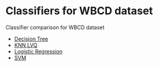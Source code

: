 # Classifiers for WBCD dataset
Classifier comparison for WBCD dataset

- [Decision Tree](wbcd_analysis_decision_tree.ipynb)
- [KNN LVQ](wbcd_analysis_knn_nb_lvq.ipynb)
- [Logistic Regression](wbcd_analysis_logistic_regression.ipynb)
- [SVM](wbcd_analysis_svm.ipynb)
